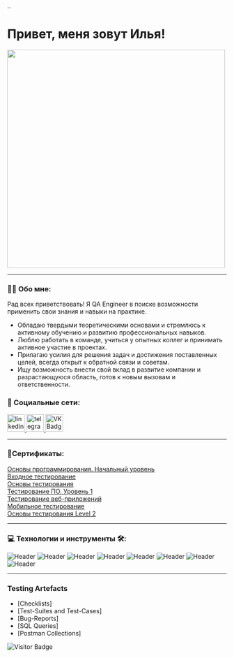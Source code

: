 ..
# Привет, меня зовут Илья!
<img src="https://media.giphy.com/media/WUlplcMpOCEmTGBtBW/giphy.gif" width="500px">

---

### :man_technologist: Обо мне:

Рад всех приветствовать!
Я QA Engineer в поиске возможности применить свои знания и навыки на практике. 
- Обладаю твердыми теоретическими основами и стремлюсь к активному обучению и развитию профессиональных навыков. 
- Люблю работать в команде, учиться у опытных коллег и принимать активное участие в проектах. 
- Прилагаю усилия для решения задач и достижения поставленных целей, всегда открыт к обратной связи и советам.
- Ищу возможность внести свой вклад в развитие компании и разрастающуюся область, готов к новым вызовам и ответственности.

### 🤝 Социальные сети:

  <div id="badges">
    <a href="https://www.linkedin.com/in/ilia-kutergin-08aa48283/" target="_blank">
      <img src="https://cdn-icons-png.flaticon.com/512/2504/2504799.png" width="40" height="40" alt="linkedin" />
    </a>
    <a href="https://t.me/CaP_iLia" target="_blank">
      <img src="https://cdn-icons-png.flaticon.com/512/2111/2111646.png" width="40" height="40" alt="telegram group" />
    </a>
    <!--<a href="https://www.youtube.com/channel/UCbORpXVw1JNc0JYFSUqLWXA" target="_blank">
      <img src="https://cdn-icons-png.flaticon.com/512/3670/3670147.png" width="40" height="40" alt="Youtube"/>
    </a> -->
    <a href="https://vk.com/kutergin99" target="_blank">
      <img src="https://cdn-icons-png.flaticon.com/512/145/145813.png" width="40" height="40" alt="VK Badge"/>
    </a>
    <!-- <a href="https://dzen.ru/tehnomaniak" target="_blank">
      <img src="https://upload.wikimedia.org/wikipedia/commons/thumb/a/ab/Yandex_Zen_logo_icon.svg/1024px-Yandex_Zen_logo_icon.svg.png" width="40" height="40" alt="Zen Badge"/>
    </a> -->
  </div>
  
---

###  🧾Сертификаты:

<div>
<a href="https://gb.ru/certificates/2465108" target="_blank">
Основы программирования. Начальный уровень
  </a>
<div>
 <a href="https://gb.ru/certificates/2454304" target="_blank">
Входное тестирование
  </a>
<div>
 <a href="https://gb.ru/certificates/2467550" target="_blank">
Основы тестирования
  </a>
 <div>
 <a href="https://gb.ru/certificates/2475100" target="_blank">
Тестирование ПО. Уровень 1
  </a>
 <div>
 <a href="https://gb.ru/certificates/2482201" target="_blank">
 Тестирование веб-приложений
  </a>
 <div>
 <a href="https://gb.ru/certificates/2483436" target="_blank">
 Мобильное тестирование
  </a>
 <div>
 <a href="https://gb.ru/certificates/2483549" target="_blank">
  Основы тестирования Level 2
  </a>
   
---

### 💻 Технологии и инструменты 🛠:
![Header](https://img.shields.io/badge/JIRA-black?logo=JIRA&logoColor=blue)
![Header](https://img.shields.io/badge/POSTMAN-black?style=wite&logo=POSTMAN&logoColor=wite)
![Header](https://img.shields.io/badge/GitHub-black?logo=github&logoColor=wite)
![Header](https://img.shields.io/badge/MySQL-black?logo=MySQL&logoColor=wite)
![Header](https://img.shields.io/badge/DEVTOOLS-black?style=wite&logo=devtools&logoColor=orange)
![Header](https://img.shields.io/badge/ANDROIDSTUDIO-black?style=wite&logo=ANDROIDSTUDIO&logoColor=3ad07d)
![Header](https://img.shields.io/badge/GitKraken-black?style=wite&logo=GitKraken&logoColor=3ad07d)
![Header](https://img.shields.io/badge/REST%20API-black?logo=REST%20API&logoColor=3ad07d)

---

### Testing Artefacts

- [Checklists]
- [Test-Suites and Test-Cases]
- [Bug-Reports]
- [SQL Queries]
- [Postman Collections]

![Visitor Badge](https://visitor-badge.laobi.icu/badge?page_id=QaIliapro)
